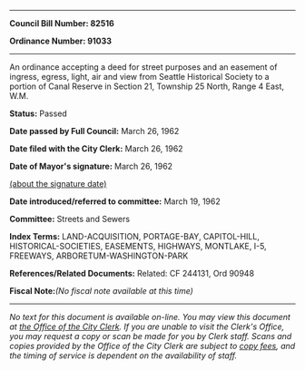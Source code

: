 

********

**Council Bill Number: 82516**
   
**Ordinance Number: 91033**
********

 An ordinance accepting a deed for street purposes and an easement of ingress, egress, light, air and view from Seattle Historical Society to a portion of Canal Reserve in Section 21, Township 25 North, Range 4 East, W.M.

**Status:** Passed
   
**Date passed by Full Council:** March 26, 1962
   
**Date filed with the City Clerk:** March 26, 1962
   
**Date of Mayor's signature:** March 26, 1962
   
[(about the signature date)](/~public/approvaldate.htm)
   
   
   
**Date introduced/referred to committee:** March 19, 1962
   
**Committee:** Streets and Sewers
   
   
**Index Terms:** LAND-ACQUISITION, PORTAGE-BAY, CAPITOL-HILL, HISTORICAL-SOCIETIES, EASEMENTS, HIGHWAYS, MONTLAKE, I-5, FREEWAYS, ARBORETUM-WASHINGTON-PARK

**References/Related Documents:** Related: CF 244131, Ord 90948

**Fiscal Note:**_(No fiscal note available at this time)_
********

_No text for this document is available on-line. You may view this document at [the Office of the City Clerk](http://www.seattle.gov/leg/clerk/contactUs.htm). If you are unable to visit the Clerk's Office, you may request a copy or scan be made for you by Clerk staff. Scans and copies provided by the Office of the City Clerk are subject to [copy fees](http://clerk.seattle.gov/~public/clerkfees.htm), and the timing of service is dependent on the availability of staff._

